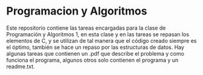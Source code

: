 # Programacion y Algoritmos

Este repositorio contiene las tareas encargadas para la clase de Programación y Algoritmos 1,
en esta clase y en las tareas se repasan los elementos de C, y se utilizan de tal manera
que el código creado siempre es el óptimo, también se hace un repaso por las estructuras de 
datos. Hay algunas tareas que contienen un .pdf que describe el problema y como funciona el programa,
algunos otros solo contienen el programa y un readme.txt.
